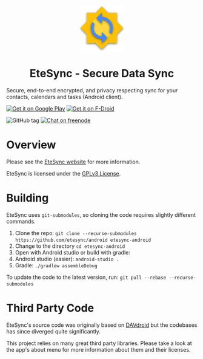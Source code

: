 <p align="center">
  <img width="120" src="app/src/main/res/mipmap/ic_launcher.png" />
  <h1 align="center">EteSync - Secure Data Sync</h1>
</p>

Secure, end-to-end encrypted, and privacy respecting sync for your contacts, calendars and tasks (Android client).

[<img src="https://play.google.com/intl/en_us/badges/images/generic/en_badge_web_generic.png"
      alt="Get it on Google Play" 
      height="80" />](https://play.google.com/store/apps/details?id=com.etesync.syncadapter)
[<img src="https://www.etesync.com/static/img/fdroid-badge.fe865d4c8f63.png"
      alt="Get it on F-Droid"
      height="80" />](https://f-droid.org/app/com.etesync.syncadapter)

![GitHub tag](https://img.shields.io/github/tag/etesync/android.svg)
[![Chat on freenode](https://img.shields.io/badge/irc.freenode.net-%23EteSync-blue.svg)](https://webchat.freenode.net/?channels=#etesync)

# Overview

Please see the [EteSync website](https://www.etesync.com) for more information.

EteSync is licensed under the [GPLv3 License](LICENSE).

# Building

EteSync uses `git-submodules`, so cloning the code requires slightly different commands.

1. Clone the repo: `git clone --recurse-submodules https://github.com/etesync/android etesync-android`
2. Change to the directory `cd etesync-android`
3. Open with Android studio or build with gradle:
  1. Android studio (easier): `android-studio .`
  2. Gradle: `./gradlew assembleDebug`
  
To update the code to the latest version, run: `git pull --rebase --recurse-submodules`


Third Party Code
================

EteSync's source code was originally based on [DAVdroid](https://www.davx5.com) but the codebases has since diverged quite significantly.

This project relies on many great third party libraries. Please take a look at the
app's about menu for more information about them and their licenses.
